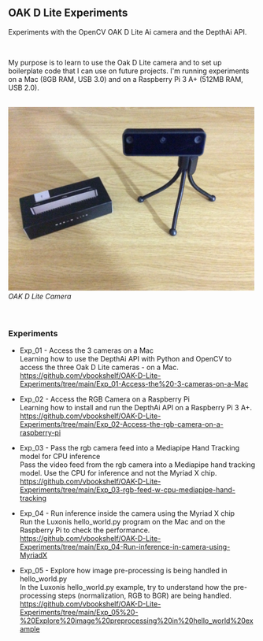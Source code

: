 ## OAK D Lite Experiments

Experiments with the OpenCV OAK D Lite Ai camera and the DepthAi API.

<br>

My purpose is to learn to use the Oak D Lite camera and to set up boilerplate code that I can use on future projects. I'm running experiments on a Mac (8GB RAM, USB 3.0) and on a Raspberry Pi 3 A+ (512MB RAM, USB 2.0).

<br>
<img src="https://github.com/vbookshelf/OAK-D-Lite-Experiments/blob/main/images/oak-d-lite.jpg" width="500"></img>
<i>OAK D Lite Camera</i><br>
<br>

<br>

### Experiments

- Exp_01 - Access the 3 cameras on a Mac<br>
Learning how to use the DepthAi API with Python and OpenCV to access the three Oak D Lite cameras - on a Mac.<br>
https://github.com/vbookshelf/OAK-D-Lite-Experiments/tree/main/Exp_01-Access-the%20-3-cameras-on-a-Mac

- Exp_02 - Access the RGB Camera on a Raspberry Pi<br>
Learning how to install and run the DepthAi API on a Raspberry Pi 3 A+.<br>
https://github.com/vbookshelf/OAK-D-Lite-Experiments/tree/main/Exp_02-Access-the-rgb-camera-on-a-raspberry-pi

- Exp_03 - Pass the rgb camera feed into a Mediapipe Hand Tracking model for CPU inference<br>
Pass the video feed from the rgb camera into a Mediapipe hand tracking model. Use the CPU for inference and not the Myriad X chip.<br>
https://github.com/vbookshelf/OAK-D-Lite-Experiments/tree/main/Exp_03-rgb-feed-w-cpu-mediapipe-hand-tracking

- Exp_04 - Run inference inside the camera using the Myriad X chip<br>
Run the Luxonis hello_world.py program on the Mac and on the Raspberry Pi to check the performance.<br>
https://github.com/vbookshelf/OAK-D-Lite-Experiments/tree/main/Exp_04-Run-inference-in-camera-using-MyriadX

- Exp_05 - Explore how image pre-processing is being handled in hello_world.py<br>
In the Luxonis hello_world.py example, try to understand how the pre-processing steps (normalization, RGB to BGR) are being handled.<br>
https://github.com/vbookshelf/OAK-D-Lite-Experiments/tree/main/Exp_05%20-%20Explore%20image%20preprocessing%20in%20hello_world%20example

<br>
